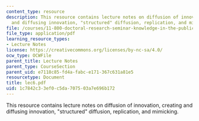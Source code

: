 ```yaml
---
content_type: resource
description: This resource contains lecture notes on diffusion of innovation, creating
  and diffusing innovation, "structured" diffusion, replication, and mimicking.
file: /courses/11-800-doctoral-research-seminar-knowledge-in-the-public-arena-spring-2007/1c7842c33ef0c5da707503a7e696b172_lec6.pdf
file_type: application/pdf
learning_resource_types:
- Lecture Notes
license: https://creativecommons.org/licenses/by-nc-sa/4.0/
ocw_type: OCWFile
parent_title: Lecture Notes
parent_type: CourseSection
parent_uid: e7118c85-fd4a-fabc-e171-367c631a81e5
resourcetype: Document
title: lec6.pdf
uid: 1c7842c3-3ef0-c5da-7075-03a7e696b172
---
```

This resource contains lecture notes on diffusion of innovation, creating and diffusing innovation, "structured" diffusion, replication, and mimicking.